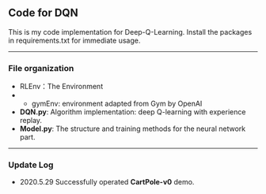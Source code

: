 ## Code for DQN
This is my code implementation for Deep-Q-Learning. Install the packages in requirements.txt for immediate usage.

***
### File organization
* RLEnv：The Environment
* * gymEnv: environment adapted from Gym by OpenAI
* **DQN.py**: Algorithm implementation: deep Q-learning with experience replay.
* **Model.py**: The structure and training methods for the neural network part.

***
### Update Log
* 2020.5.29 Successfully operated **CartPole-v0** demo.
